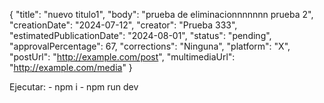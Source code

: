{
  "title": "nuevo titulo1",
  "body": "prueba de eliminacionnnnnnn prueba 2",
  "creationDate": "2024-07-12",
  "creator": "Prueba 333",
  "estimatedPublicationDate": "2024-08-01",
  "status": "pending",
  "approvalPercentage": 67,
  "corrections": "Ninguna",
  "platform": "X",
  "postUrl": "http://example.com/post",
  "multimediaUrl": "http://example.com/media"
}

Ejecutar: - npm i
          - npm run dev